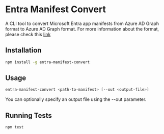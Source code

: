 # Entra Manifest Convert

A CLI tool to convert Microsoft Entra app manifests from Azure AD Graph format to Azure AD Graph format. For more information about the format, please check this [link](https://learn.microsoft.com/en-us/entra/identity-platform/azure-active-directory-graph-app-manifest-deprecation)

## Installation

```sh
npm install -g entra-manifest-convert
```

## Usage

```sh
entra-manifest-convert <path-to-manifest> [--out <output-file>]
```

You can optionally specify an output file using the --out parameter.

## Running Tests

```sh
npm test
```